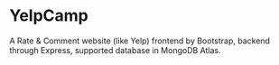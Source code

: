 # YelpCamp
A Rate & Comment website (like Yelp) frontend by Bootstrap, backend through Express, supported database in MongoDB Atlas.
